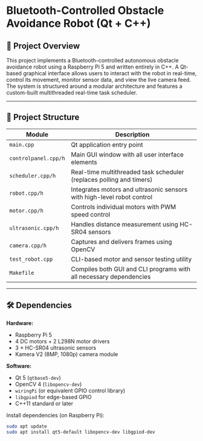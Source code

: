 # Bluetooth-Controlled Obstacle Avoidance Robot (Qt + C++)

## 📌 Project Overview

This project implements a Bluetooth-controlled autonomous obstacle avoidance robot using a Raspberry Pi 5 and written entirely in C++. A Qt-based graphical interface allows users to interact with the robot in real-time, control its movement, monitor sensor data, and view the live camera feed. The system is structured around a modular architecture and features a custom-built multithreaded real-time task scheduler.

---

## 🧱 Project Structure

| Module | Description |
|--------|-------------|
| `main.cpp` | Qt application entry point |
| `controlpanel.cpp/h` | Main GUI window with all user interface elements |
| `scheduler.cpp/h` | Real-time multithreaded task scheduler (replaces polling and timers) |
| `robot.cpp/h` | Integrates motors and ultrasonic sensors with high-level robot control |
| `motor.cpp/h` | Controls individual motors with PWM speed control |
| `ultrasonic.cpp/h` | Handles distance measurement using HC-SR04 sensors |
| `camera.cpp/h` | Captures and delivers frames using OpenCV |
| `test_robot.cpp` | CLI-based motor and sensor testing utility |
| `Makefile` | Compiles both GUI and CLI programs with all necessary dependencies |

---

## 🛠️ Dependencies

**Hardware:**

- Raspberry Pi 5
- 4 DC motors + 2 L298N motor drivers
- 3 × HC-SR04 ultrasonic sensors
- Kamera V2 (8MP, 1080p) camera module

**Software:**

- Qt 5 (`qtbase5-dev`)
- OpenCV 4 (`libopencv-dev`)
- `wiringPi` (or equivalent GPIO control library)
- `libgpiod` for edge-based GPIO
- C++11 standard or later

Install dependencies (on Raspberry Pi):

```bash
sudo apt update
sudo apt install qt5-default libopencv-dev libgpiod-dev
